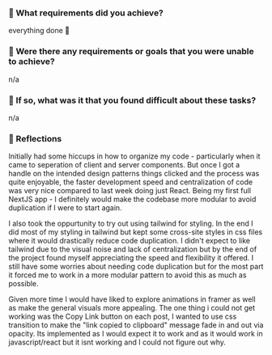### 🎯 What requirements did you achieve?
 everything done 🙂

### 🎯 Were there any requirements or goals that you were unable to achieve?
n/a

### 🎯 If so, what was it that you found difficult about these tasks?
n/a

### 🏹 Reflections
Initially had some hiccups in how to organize my code - particularly when it came to seperation of client and server components. But once I got a handle on the intended design patterns things clicked and the process was quite enjoyable, the faster development speed and centralization of code was very nice compared to last week doing just React. Being my first full NextJS app - I definitely would make the codebase more modular to avoid duplication if I were to start again.

I also took the oppurtunity to try out using tailwind for styling. In the end I did most of my styling in tailwind but kept some cross-site styles in css files where it would drastically reduce code duplication. I didn't expect to like tailwind due to the visual noise and lack of centralization but by the end of the project found myself appreciating the speed and flexibility it offered. I still have some worries about needing code duplication but for the most part it forced me to work in a more modular pattern to avoid this as much as possible.

Given more time I would have liked to explore animations in framer as well as make the general visuals more appealing. The one thing i could not get working was the Copy Link button on each post, I wanted to use css transition to make the "link copied to clipboard" message fade in and out via opacity. Its implemented as I would expect it to work and as it would work in javascript/react but it isnt working and I could not figure out why.